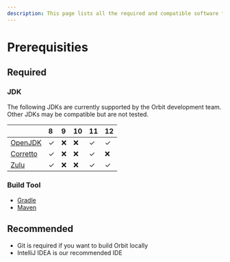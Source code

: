 ```yaml
---
description: This page lists all the required and compatible software for Orbit
---
```


# Prerequisities

## Required

### JDK

The following JDKs are currently supported by the Orbit development team. Other JDKs may be compatible but are not tested.

|  | 8 | 9 | 10 | 11 | 12 |
| :--- | :--- | :--- | :--- | :--- | :--- |
| [OpenJDK](https://openjdk.java.net/) | ✓ | ❌ | ❌ | ✓ | ✓ |
| [Corretto](https://aws.amazon.com/corretto/) | ✓ | ❌ | ❌ | ✓ | ❌ |
| [Zulu](https://www.azul.com/downloads/zulu/) | ✓ | ❌ | ❌ | ✓ | ✓ |

### Build Tool

* [Gradle](https://gradle.org/)
* [Maven](http://maven.apache.org/)

## Recommended

* Git is required if you want to build Orbit locally
* IntelliJ IDEA is our recommended IDE





